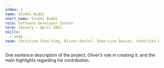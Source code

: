 ```yaml
---
index: 1
name: Studdi Buddi
short_name: Studdi Buddi
role: Software Developer Intern
term: January – April 2021
skills:
  - node
team: Christina Chan-Ying, Oliver Daniel, Shae-Linn Davies, Yandrickx Dumalag, Reese Halfyard
---
```

One sentence description of the project, Oliver’s role in creating it, and the main highlights regarding his contribution.